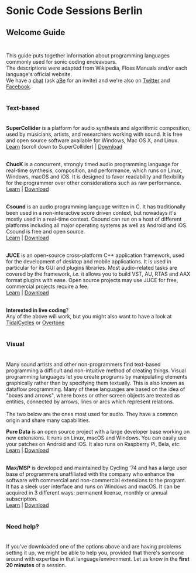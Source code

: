 # Sonic Code Sessions Berlin

## Welcome Guide <br /><br />

This guide puts together information about programming languages commonly used for sonic coding endeavours.<br />
The descriptions were adapted from Wikipedia, Floss Manuals and/or each language's official website.<br />
We have a [chat](https://chat.funprogramming.org/scsbln/) (ask [aBe](https://hamoid.com/contact/) for an invite) and we're also on [Twitter](https://twitter.com/scsBLN) and [Facebook](https://facebook.com/groups/scsbln).<br /><br />

### Text-based <br /><br />

**SuperCollider** is a platform for audio synthesis and algorithmic composition, used by musicians, artists, and researchers working with sound. It is free and open source software available for Windows, Mac OS X, and Linux.<br />
[Learn](https://funprogramming.org) (scroll down to SuperCollider) | [Download](https://supercollider.github.io/download)<br /><br />

**ChucK** is a concurrent, strongly timed audio programming language for real-time synthesis, composition, and performance, which runs on Linux, Windows, macOS and iOS. It is designed to favor readability and flexibility for the programmer over other considerations such as raw performance.<br />
[Learn](https://www.kadenze.com/courses/introduction-to-programming-for-musicians-and-digital-artists/info) | [Download](http://chuck.cs.princeton.edu/release)<br /><br />

**Csound** is an audio programming language written in C. It has traditionally been used in a non-interactive score driven context, but nowadays it's mostly used in a real-time context. Csound can run on a host of different platforms including all major operating systems as well as Android and iOS. Csound is free and open source.<br />
[Learn](http://write.flossmanuals.net/csound) | [Download](http://csound.github.io/download.html)<br /><br />

**JUCE** is an open-source cross-platform C++ application framework, used for the development of desktop and mobile applications. It is used in particular for its GUI and plugins libraries. Most audio-related tasks are covered by the framework, *i.e.* it allows you to build VST, AU, RTAS and AAX format plugins with ease. Open source projects may use JUCE for free, commercial projects require a fee.<br />
[Learn](https://www.juce.com/tutorials) | [Download](https://www.juce.com/get-juce)<br /><br />

**Interested in live coding**?<br />
Any of the above will work, but you might also want to have a look at [TidalCycles](https://tidalcycles.org) or [Overtone](https://overtone.github.io)<br /><br />

### Visual <br /><br />

Many sound artists and other non-programmers find text-based programming a difficult and non-intuitive method of creating things.
Visual programming languages let you create programs by manipulating elements graphically rather than by specifying them textually. This is also known as dataflow programming. Many of these languages are based on the idea of "boxes and arrows", where boxes or other screen objects are treated as entities, connected by arrows, lines or arcs which represent relations.<br /><br />
The two below are the ones most used for audio. They have a common origin and share many capabilities.<br />

**Pure Data** is an open source project with a large developer base working on new extensions. It runs on Linux, macOS and Windows. You can easily use your patches on Android and iOS. It also runs on Raspberry Pi, Bela, *etc*.<br />
[Learn](http://write.flossmanuals.net/pure-data) | [Download](https://puredata.info/downloads)<br /><br />

**Max/MSP** is developed and maintained by Cycling '74 and has a large user base of programmers unaffiliated with the company who enhance the software with commercial and non-commercial extensions to the program. It has a sleek user interface and runs on Windows and macOS. It can be acquired in 3  different ways: permanent license, monthly or annual subscription.<br />
[Learn](https://www.youtube.com/user/dude837/playlists) | [Download](https://cycling74.com/shop)<br /><br />

### Need help? <br /><br />

If you've downloaded one of the options above and are having problems setting it up, we might be able to help you, provided that there's someone around with expertise in that language/environment. Let us know in the **first 20 minutes** of a session. <br /><br />
